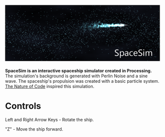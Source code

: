 ![Title Image](https://github.com/alexfidelchen/SpaceSim/blob/master/title.png)
---
__SpaceSim is an interactive spaceship simulator created in Processing.__ The simulation's background is generated with Perlin Noise and a sine wave. The spaceship's propulsion was created with a basic particle system. [The Nature of Code](http://natureofcode.com/book/) inspired this simulation. 

# Controls 
Left and Right Arrow Keys - Rotate the ship. 

"Z" - Move the ship forward.
